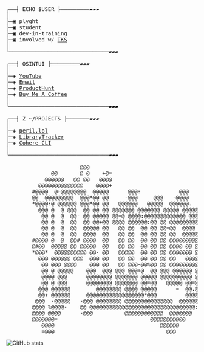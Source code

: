 <pre>


┌──┤ ECHO $USER ├─────────▰▰▰
│
├─▣ plyght
├─▣ student
├─▣ dev-in-training
├─▣ involved w/ <a href="https://tks.world">TKS</a>
│
└───────────────────────────────▰▰▰

┌──┤ OSINTUI ├─────────▰▰▰
│
├─◈ <a href="https://www.youtube.com/@plyght_">YouTube</a>
├─◈ <a href="mailto:plyght@peril.lol">Email</a>
├─◈ <a href="https://www.producthunt.com/@plyght">ProductHunt</a>
├─◈ <a href="https://www.buymeacoffee.com/plyght">Buy Me A Coffee</a>
│
└───────────────────────────────▰▰▰

┌──┤ Z ~/PROJECTS ├───────▰▰▰
│
├─◈ <a href="https://github.com/plyght/peril.lol">peril.lol</a>
├─◈ <a href="https://github.com/plyght/LibraryTracker">LibraryTracker</a>
├─◈ <a href="https://github.com/plyght/cohere-cli">Cohere CLI</a>
│
└───────────────────────────────▰▰▰
                               
                       @@@                                                                           
              @@       @ @    +@=                                                                    
            @@@@@@   @@ @@   @@@@                                                                    
          @@@@@@@@@@@@@@    @@@@+                                        @@@                  @      
        #@@@@  @+@@@@@@@@  @@@@@      @@@:            @@@      @@@@     @@@@              @@@. @     
        @@  @@@@@@@@@  @@@*@@ @@     -@@@     @@@   -@@@@    :@@@@@   @@@@@@@@@@@@@@@@@@@@@@@@@      
        *@@@@:@ @@@@@@ @@@*@@ @@   @@@@@@   @@@@@  @@@@@@.   @@@ @@   @* @ *@@  @@@@   @@@@@@@       
          @@@ @  @ @@@  @@ @@ @@ @@@@@@@ @@@@@@@ @@@@@ @@@@@ @@- @@  @@:@@@@@@@@@  @@@@@@ @@@        
           @@ @  @  @@- @@ @@@@@ @@=@ @@@@:@@@@@@@@@@@@@ @@@*@@  @@@@@@@@@.@@@ @@ @@@ @@@@@@         
           @@ @  @  @@  @@ @@+@@ @@@@ @@@@@@:@@ @@ @@@@@@@@@ @@-@@@@ @@@@@@ =  @@  @@   @@@          
           @@ @  @  @@  @@@@@ @@   @@ @@  @@ @@ @@=@@  @@@@  @@ @ @@@@@ *@@@-  @@  @@                
           @@ @  @  @@  @@@@  @@   @@ @@  @@ @@ @@ @@  @@@@@@@@*@@@@ @@  @@@   @@  @@                
        #@@@@ @  @  @@# @@@@  @@   @@ @@  @@ @@ @@ @@@@@@@@@@@@  @@  @@@*@@    @@  @@                
        @#@@  @@@@@ @@ @@@@@  @@   @@ @@  @@ @@ @@ @@@@ @@ @@@@  @@   @@ @@    @@=@@@                
        *@@@*  @@@@@@@@@@ @@- @@   @@@@@  @@ @@ @@ @@@@@@@ @@@@  @@   @@ @@    @@ .@@                
          @@@ @@@@@@ @@@  @@@ @@   @@ @@  @@ @@ @@ @@   @@@@@@@@ @@   @@.@@    @@  @@                
           @@ @@@ @@@@    @@@ @@   @@ @@@-@@%@@ @@ @@@@@@@@@@@@@ @@   @@ @@    @@  @@                
           @@ @ @@@@@    @@@  @@@ @@@ @@@+@  @@ @@@ @@@@@@ @@@@  @@@  @@ @@    @@ @@@                
           @@@@ @@@      @@@@@@@@ @@@@@@@ @@@@@ @@@@@@@@@@ @@@@@ @@@  @@ @@@  +@@ @@@@               
           @@ @ @@@      @@@@@@@@ @@@@@@@ @@=@@   @@@@@ @@=@@@@@@@@@ @@@@@@@@@@@@ @@@@@@             
          @@@ @@@@@@        @@@@@@@@ @@@@ @@@@@      =  @@.@@@ @@@   @@ @@@@@@ @@ @@@@@@             
          @@+ @@@@@@     @@@@@@@@@@@@@@@@@@*@@@         @@@@@@       @@@@@  @@@@@@@@@@@@             
         @@@  -@@@@@   -@@@ @@@@@@@@ @@@@@@@@@@@@@@@  @@@@@@@@     @ @@@        @@@@@@=              
        @@@@ %@@@@-    @@ @@@@@@@@@@@@@@@@@@@@@@@@@@@@@@@@@:      # =            @.@@                
        @@@@ @@@@      -@@@          @@@@@@@@@@@@  @@@@@@@         %             @@@                 
        @@@@@@@=                             @@@@@@@@@@@                         @@@                 
           @@@@                                 @@@@@@                                               
           =@@@                                   @@@                                                                                                             
</pre>
![GitHub stats](https://github-readme-stats.vercel.app/api?username=plyght&show_icons=true&theme=dark)  

